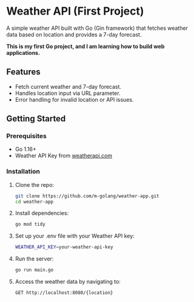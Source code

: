 # Weather API (First Project)

A simple weather API built with Go (Gin framework) that fetches weather data based on location and provides a 7-day forecast.


**This is my first Go project, and I am learning how to build web applications.**

## Features

- Fetch current weather and 7-day forecast.
- Handles location input via URL parameter.
- Error handling for invalid location or API issues.

## Getting Started

### Prerequisites
- Go 1.16+
- Weather API Key from [weatherapi.com](https://weatherapi.com)

### Installation

1. Clone the repo:
   ```bash
   git clone https://github.com/m-golang/weather-app.git
   cd weather-app
2. Install dependencies:
   ```bash
   go mod tidy
3. Set up your .env file with your Weather API key:
   ```bash
   WEATHER_API_KEY=your-weather-api-key
4. Run the server:
   ```bash
   go run main.go
5. Access the weather data by navigating to:
   ```bash
   GET http://localhost:8080/{location}
